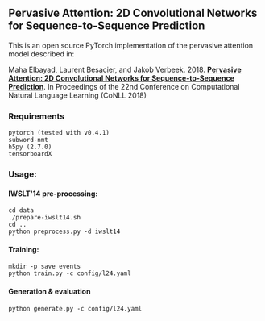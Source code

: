 ## Pervasive Attention: 2D Convolutional Networks for Sequence-to-Sequence Prediction


This is an open source PyTorch implementation of the pervasive attention model described in:

Maha Elbayad, Laurent Besacier, and Jakob Verbeek. 2018. **[Pervasive Attention: 2D Convolutional Networks for Sequence-to-Sequence Prediction](https://arxiv.org/abs/1808.03867)**. In Proceedings of the 22nd Conference on Computational Natural Language Learning (CoNLL 2018)


### Requirements
```
pytorch (tested with v0.4.1)
subword-nmt
h5py (2.7.0)
tensorboardX 
```

### Usage:

#### IWSLT'14 pre-processing:
```
cd data
./prepare-iwslt14.sh
cd ..
python preprocess.py -d iwslt14
```

#### Training:
```
mkdir -p save events
python train.py -c config/l24.yaml
```

#### Generation & evaluation
```
python generate.py -c config/l24.yaml

```



